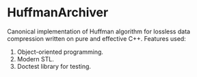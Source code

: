 # HuffmanArchiver
Canonical implementation of Huffman algorithm for lossless data compression written on pure and effective C++.
Features used:
 1. Object-oriented programming.
 2. Modern STL.
 3. Doctest library for testing.
